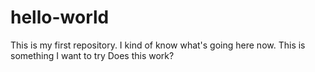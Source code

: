 # hello-world
This is my first repository.
I kind of know what's going here now.
This is something I want to try
Does this work?
